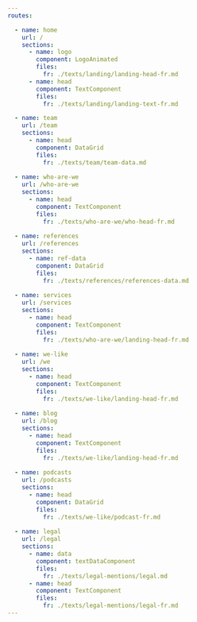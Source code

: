 ```yaml
---
routes: 

  - name: home 
    url: /
    sections: 
      - name: logo
        component: LogoAnimated
        files:
          fr: ./texts/landing/landing-head-fr.md
      - name: head
        component: TextComponent
        files:
          fr: ./texts/landing/landing-text-fr.md

  - name: team 
    url: /team
    sections: 
      - name: head
        component: DataGrid
        files:
          fr: ./texts/team/team-data.md
  
  - name: who-are-we
    url: /who-are-we
    sections: 
      - name: head
        component: TextComponent
        files:
          fr: ./texts/who-are-we/who-head-fr.md
  
  - name: references
    url: /references
    sections: 
      - name: ref-data
        component: DataGrid
        files:
          fr: ./texts/references/references-data.md
  
  - name: services
    url: /services
    sections: 
      - name: head
        component: TextComponent
        files:
          fr: ./texts/who-are-we/landing-head-fr.md
  
  - name: we-like
    url: /we
    sections: 
      - name: head
        component: TextComponent
        files:
          fr: ./texts/we-like/landing-head-fr.md
  
  - name: blog
    url: /blog
    sections: 
      - name: head
        component: TextComponent
        files:
          fr: ./texts/we-like/landing-head-fr.md
  
  - name: podcasts
    url: /podcasts
    sections: 
      - name: head
        component: DataGrid
        files:
          fr: ./texts/we-like/podcast-fr.md
  
  - name: legal
    url: /legal
    sections: 
      - name: data
        component: textDataComponent
        files:
          fr: ./texts/legal-mentions/legal.md
      - name: head
        component: TextComponent
        files:
          fr: ./texts/legal-mentions/legal-fr.md
--- 
```

